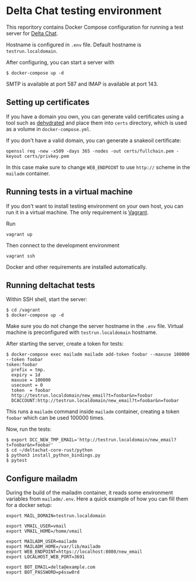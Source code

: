 # Delta Chat testing environment

This reporitory contains Docker Compose configuration for running a test
server for [Delta Chat](https://delta.chat/).

Hostname is configured in `.env` file. Default hostname is
`testrun.localdomain`.

After configuring, you can start a server with
```
$ docker-compose up -d
```

SMTP is available at port 587 and IMAP is available at port 143.

## Setting up certificates

If you have a domain you own, you can generate valid certificates using
a tool such as [dehydrated](https://dehydrated.io/) and place them into
`certs` directory, which is used as a volume in `docker-compose.yml`.

If you don't have a valid domain, you can generate a snakeoil certificate:
```
openssl req -new -x509 -days 365 -nodes -out certs/fullchain.pem -keyout certs/privkey.pem
```

In this case make sure to change `WEB_ENDPOINT` to use `http://` scheme
in the `mailadm` container.

## Running tests in a virtual machine

If you don't want to install testing environment on your own host,
you can run it in a virtual machine. The only requirement is
[Vagrant](https://www.vagrantup.com/).

Run
```
vagrant up
```

Then connect to the development environment
```
vagrant ssh
```

Docker and other requirements are installed automatically.

## Running deltachat tests

Within SSH shell, start the server:
```
$ cd /vagrant
$ docker-compose up -d
```

Make sure you do not change the server hostname in the `.env`
file. Virtual machine is preconfigured with `testrun.localdomain`
hostname.

After starting the server, create a token for tests:
```
$ docker-compose exec mailadm mailadm add-token foobar --maxuse 100000 --token foobar
token:foobar
  prefix = tmp.
  expiry = 1d
  maxuse = 100000
  usecount = 0
  token  = foobar
  http://testrun.localdomain/new_email?t=foobar&n=foobar
  DCACCOUNT:http://testrun.localdomain/new_email?t=foobar&n=foobar
```

This runs a `mailadm` command inside `mailadm` container, creating a token
`foobar` which can be used 100000 times.

Now, run the tests:
```
$ export DCC_NEW_TMP_EMAIL='http://testrun.localdomain/new_email?t=foobar&n=foobar'
$ cd ~/deltachat-core-rust/python
$ python3 install_python_bindings.py
$ pytest
```

## Configure mailadm

During the build of the mailadm container, it reads some environment variables
from `mailadm/.env`. Here a quick example of how you can fill them for a docker
setup:

```
export MAIL_DOMAIN=testrun.localdomain

export VMAIL_USER=vmail 
export VMAIL_HOME=/home/vmail 

export MAILADM_USER=mailadm 
export MAILADM_HOME=/var/lib/mailadm
export WEB_ENDPOINT=https://localhost:8080/new_email
export LOCALHOST_WEB_PORT=3691

export BOT_EMAIL=delta@example.com
export BOT_PASSWORD=p4ssw0rd
```
